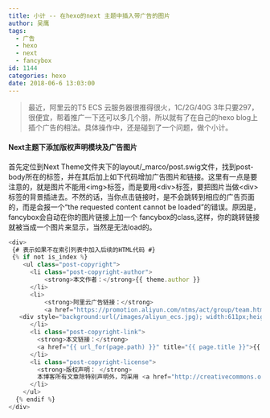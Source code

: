 ```yaml
---
title: 小计 -- 在hexo的next 主题中插入带广告的图片 
author: 吴鹰
tags:
  - 广告
  - hexo
  - next
  - fancybox
id: 1144
categories: hexo
date: 2018-06-6 13:03:00
---
```

> 最近，阿里云的T5 ECS 云服务器很推得很火，1C/2G/40G 3年只要297，很便宜，帮着推广一下还可以多几个朋，所以就有了在自己的hexo blog上插个广告的相法。具体操作中，还是碰到了一个问题，做个小计。 

#### Next主题下添加版权声明模块及广告图片
首先定位到Next Theme文件夹下的layout/_marco/post.swig文件，找到post-body所在的标签，并在其后加上如下代码增加广告图片和链接。这里有一点是要注意的，就是图片不能用\<img\>标签，而是要用\<div\>标签，要把图片当做\<div\>标签的背景插进去。不然的话，当你点击链接时，是不会跳转到相应的广告页面的，而是会报一个“the requested content cannot be loaded”的错误。原因是，fancybox会自动在你的图片链接上加一个 fancybox的class,这样，你的跳转链接就被当成一个图片来显示，当然是无法load的。
```js
<div>    
 {# 表示如果不在索引列表中加入后续的HTML代码 #}
 {% if not is_index %}
    <ul class="post-copyright">
      <li class="post-copyright-author">
          <strong>本文作者：</strong>{{ theme.author }}
      </li>
      <li>
          <strong>阿里云广告链接：</strong>
          <a href="https://promotion.aliyun.com/ntms/act/group/team.html?group=lavbAek0So" title="阿里云云主机1CPU/2G/40G/297元3年">
   <div style="background:url(/images/aliyun_ecs.jpg); width:611px;height:209px;"> </div> </a>
      </li>
      <li class="post-copyright-link">
        <strong>本文链接：</strong>
        <a href="{{ url_for(page.path) }}" title="{{ page.title }}">{{ page.path }}</a>
      </li>
      <li class="post-copyright-license">
        <strong>版权声明： </strong>
        本博客所有文章除特别声明外，均采用 <a href="http://creativecommons.org/licenses/by-nc-sa/3.0/cn/" rel="external nofollow" target="_blank">CC BY-NC-SA 3.0 CN</a> 许可协议。转载请注明出处！
      </li>
    </ul>
  {% endif %}
</div>
```


